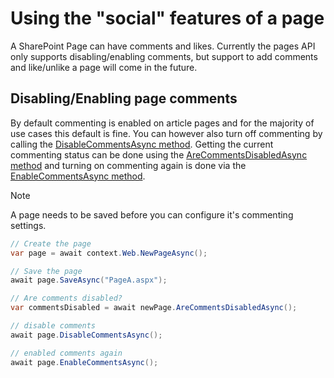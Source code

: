 # Using the "social" features of a page

A SharePoint Page can have comments and likes. Currently the pages API only supports disabling/enabling comments, but support to add comments and like/unlike a page will come in the future.

## Disabling/Enabling page comments

By default commenting is enabled on article pages and for the majority of use cases this default is fine. You can however also turn off commenting by calling the [DisableCommentsAsync method](https://pnp.github.io/pnpcore/api/PnP.Core.Model.SharePoint.IPage.html#PnP_Core_Model_SharePoint_IPage_DisableCommentsAsync). Getting the current commenting status can be done using the [AreCommentsDisabledAsync method](https://pnp.github.io/pnpcore/api/PnP.Core.Model.SharePoint.IPage.html#PnP_Core_Model_SharePoint_IPage_AreCommentsDisabledAsync) and turning on commenting again is done via the [EnableCommentsAsync method](https://pnp.github.io/pnpcore/api/PnP.Core.Model.SharePoint.IPage.html#collapsible-PnP_Core_Model_SharePoint_IPage_EnableCommentsAsync).

> [!Note]
> A page needs to be saved before you can configure it's commenting settings.

```csharp
// Create the page
var page = await context.Web.NewPageAsync();

// Save the page
await page.SaveAsync("PageA.aspx");

// Are comments disabled?
var commentsDisabled = await newPage.AreCommentsDisabledAsync();

// disable comments
await page.DisableCommentsAsync();

// enabled comments again
await page.EnableCommentsAsync();
```
